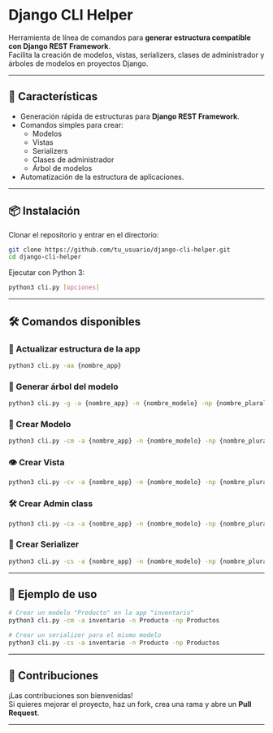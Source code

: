 # Django CLI Helper

Herramienta de línea de comandos para **generar estructura compatible con Django REST Framework**.  
Facilita la creación de modelos, vistas, serializers, clases de administrador y árboles de modelos en proyectos Django.

---

## 🚀 Características
- Generación rápida de estructuras para **Django REST Framework**.  
- Comandos simples para crear:
  - Modelos
  - Vistas
  - Serializers
  - Clases de administrador
  - Árbol de modelos
- Automatización de la estructura de aplicaciones.

---

## 📦 Instalación

Clonar el repositorio y entrar en el directorio:

```bash
git clone https://github.com/tu_usuario/django-cli-helper.git
cd django-cli-helper
```

Ejecutar con Python 3:

```bash
python3 cli.py [opciones]
```

---

## 🛠️ Comandos disponibles

### 🔄 Actualizar estructura de la app
```bash
python3 cli.py -aa {nombre_app}
```

### 🌳 Generar árbol del modelo
```bash
python3 cli.py -g -a {nombre_app} -n {nombre_modelo} -np {nombre_plural}
```

### 📌 Crear Modelo
```bash
python3 cli.py -cm -a {nombre_app} -n {nombre_modelo} -np {nombre_plural}
```

### 👁️ Crear Vista
```bash
python3 cli.py -cv -a {nombre_app} -n {nombre_modelo} -np {nombre_plural}
```

### 🛠️ Crear Admin class
```bash
python3 cli.py -ca -a {nombre_app} -n {nombre_modelo} -np {nombre_plural}
```

### 🔗 Crear Serializer
```bash
python3 cli.py -cs -a {nombre_app} -n {nombre_modelo} -np {nombre_plural}
```

---

## 📖 Ejemplo de uso

```bash
# Crear un modelo "Producto" en la app "inventario"
python3 cli.py -cm -a inventario -n Producto -np Productos

# Crear un serializer para el mismo modelo
python3 cli.py -cs -a inventario -n Producto -np Productos
```

---

## 🤝 Contribuciones

¡Las contribuciones son bienvenidas!  
Si quieres mejorar el proyecto, haz un fork, crea una rama y abre un **Pull Request**.

---
